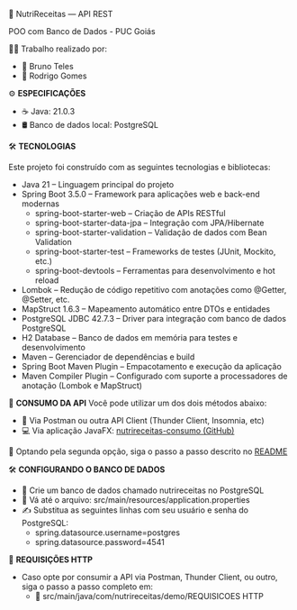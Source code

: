 🍲 NutriReceitas — API REST

POO com Banco de Dados - PUC Goiás

👨‍💻 Trabalho realizado por:
- 👤 Bruno Teles
- 👤 Rodrigo Gomes


⚙️ **ESPECIFICAÇÕES**
- ☕ Java: 21.0.3
- 🛢️ Banco de dados local: PostgreSQL

🛠 **TECNOLOGIAS**

Este projeto foi construído com as seguintes tecnologias e bibliotecas:

- Java 21 – Linguagem principal do projeto
- Spring Boot 3.5.0 – Framework para aplicações web e back-end modernas
  - spring-boot-starter-web – Criação de APIs RESTful
  - spring-boot-starter-data-jpa – Integração com JPA/Hibernate
  - spring-boot-starter-validation – Validação de dados com Bean Validation
  - spring-boot-starter-test – Frameworks de testes (JUnit, Mockito, etc.)
  - spring-boot-devtools – Ferramentas para desenvolvimento e hot reload
- Lombok – Redução de código repetitivo com anotações como @Getter, @Setter, etc.
- MapStruct 1.6.3 – Mapeamento automático entre DTOs e entidades
- PostgreSQL JDBC 42.7.3 – Driver para integração com banco de dados PostgreSQL
- H2 Database – Banco de dados em memória para testes e desenvolvimento
- Maven – Gerenciador de dependências e build
- Spring Boot Maven Plugin – Empacotamento e execução da aplicação
- Maven Compiler Plugin – Configurado com suporte a processadores de anotação (Lombok e MapStruct)


📲 **CONSUMO DA API**
Você pode utilizar um dos dois métodos abaixo:
- 🔁 Via Postman ou outra API Client (Thunder Client, Insomnia, etc)
- 💻 Via aplicação JavaFX:
[nutrireceitas-consumo (GitHub)](https://github.com/nephbt/nutrireceitas-consumo)

📌 Optando pela segunda opção, siga o passo a passo descrito no [README](https://github.com/nephbt/nutrireceitas-consumo)

🛠️ **CONFIGURANDO O BANCO DE DADOS**
- 🔧 Crie um banco de dados chamado nutrireceitas no PostgreSQL
- 📁 Vá até o arquivo:
  src/main/resources/application.properties
- ✍️ Substitua as seguintes linhas com seu usuário e senha do PostgreSQL:
  - spring.datasource.username=postgres
  - spring.datasource.password=4541

📡 **REQUISIÇÕES HTTP**
- Caso opte por consumir a API via Postman, Thunder Client, ou outro, siga o passo a passo completo em:
  - 📁 src/main/java/com/nutrireceitas/demo/REQUISICOES HTTP
